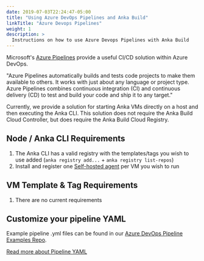 ```yaml
---
date: 2019-07-03T22:24:47-05:00
title: "Using Azure DevOps Pipelines and Anka Build"
linkTitle: "Azure Devops Pipelines"
weight: 1
description: >
  Instructions on how to use Azure Devops Pipelines with Anka Build
---
```


Microsoft's [Azure Pipelines](https://azure.microsoft.com/en-us/services/devops/pipelines/) provide a useful CI/CD solution within Azure DevOps.

"Azure Pipelines automatically builds and tests code projects to make them available to others. It works with just about any language or project type. Azure Pipelines combines continuous integration (CI) and continuous delivery (CD) to test and build your code and ship it to any target."

Currently, we provide a solution for starting Anka VMs directly on a host and then executing the Anka CLI. This solution does not require the Anka Build Cloud Controller, but does require the Anka Build Cloud Registry.

## Node / Anka CLI Requirements

1. The Anka CLI has a valid registry with the templates/tags you wish to use added (`anka registry add...` + `anka registry list-repos`)
2. Install and register one [Self-hosted agent](https://docs.microsoft.com/en-us/azure/devops/pipelines/agents/agents?view=azure-devops&tabs=browser#install) per VM you wish to run

## VM Template & Tag Requirements

1. There are no current requirements

## Customize your pipeline YAML

Example pipeline .yml files can be found in our [Azure DevOps Pipeline Examples Repo](https://github.com/veertuinc/azure-devops-pipeline-examples).

[Read more about Pipeline YAML](https://docs.microsoft.com/en-us/azure/devops/pipelines/customize-pipeline?view=azure-devops#understand-the-azure-pipelinesyml-file)
